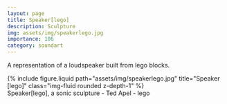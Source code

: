 ```yaml
---
layout: page
title: Speaker[lego]
description: Sculpture
img: assets/img/speakerlego.jpg
importance: 106
category: soundart
---
```


A representation of a loudspeaker built from lego blocks.

<div class="row">
    <div class="col-sm mt-3 mt-md-0">
        {% include figure.liquid path="assets/img/speakerlego.jpg" title="Speaker [lego]" class="img-fluid rounded z-depth-1" %}
    </div>
</div>
<div class="caption">
    Speaker[lego], a sonic sculpture - Ted Apel - lego

</div>
